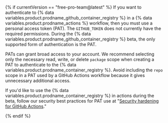{% if currentVersion == "free-pro-team@latest" %}
If you want to authenticate to
{% data variables.product.prodname_github_container_registry %} in a {% data variables.product.prodname_actions %} workflow, then you must use a personal access token (PAT). The `GITHUB_TOKEN` does not currently have the required permissions. During the {% data variables.product.prodname_github_container_registry %} beta, the only supported form of authentication is the PAT.

PATs can grant broad access to your account. We recommend selecting only the necessary read, write, or delete `package` scope when creating a PAT to authenticate to the {% data variables.product.prodname_container_registry %}. Avoid including the `repo` scope in a PAT used by a GitHub Actions workflow because it gives unnecessary additional access.

If you'd like to use the {% data variables.product.prodname_container_registry %} in actions during the beta, follow our security best practices for PAT use at "[Security hardening for GitHub Actions](/actions/getting-started-with-github-actions/security-hardening-for-github-actions#considering-cross-repository-access)."

{% endif %}
